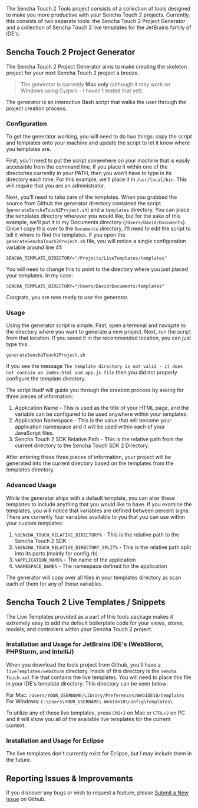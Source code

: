 The Sencha Touch 2 Tools project consists of a collection of tools designed to make you more productive with your Sencha Touch 2 projects.  Currently, this consists of two separate tools: the Sencha Touch 2 Project Generator and a collection of Sencha Touch 2 live templates for the JetBrains family of IDE's.

## Sencha Touch 2 Project Generator

The Sencha Touch 2 Project Generator aims to make creating the skeleton project for your next Sencha Touch 2 project a breeze. 

>The generator is currently **Mac only** (although it may work on Windows using Cygwin - I haven't tested that yet).

The generator is an interactive Bash script that walks the user through the project creation process.  

### Configuration

To get the generator working, you will need to do two things: copy the script and templates onto your machine and update the script to let it know where you templates are.

First, you'll need to put the script somewhere on your machine that is easily accessible from the command line.  If you place it within one of the directories currently in your PATH, then you won't have to type in its directory each time.  For this example, we'll place it in `/usr/local/bin`.  This will require that you are an administrator.

Next, you'll need to take care of the templates.  When you grabbed the source from Github the generator directory contained the script (`generateSenchaTouch2Project.sh`) and a `templates` directory.  You can place the templates directory wherever you would like, but for the sake of this example, we'll put it in my Documents directory (`/Users/David/Documents`).  Once I copy this over to the `Documents` directory, I'll need to edit the script to tell it where to find the templates.  If you open the `generateSenchaTouch2Project.sh` file, you will notice a single configuration variable around line 41:

    SENCHA_TEMPLATE_DIRECTORY="/Projects/LiveTemplates/templates"

You will need to change this to point to the directory where you just placed your templates.  In my case:

    SENCHA_TEMPLATE_DIRECTORY="/Users/David/Documents/templates"

Congrats, you are now ready to use the generator.

### Usage

Using the generator script is simple.  First, open a terminal and navigate to the directory where you want to generate a new project.  Next, run the script from that location.  If you saved it in the recommended location, you can just type this:

    generateSenchaTouch2Project.sh

If you see the message `The template directory is not valid - it does not contain an index.html and app.js file` then you did not properly configure the template directory.  

The script itself will guide you through the creation process by asking for three pieces of information:

1.  Application Name - This is used as the title of your HTML page, and the variable can be configured to be used anywhere within your templates.
2.  Application Namespace - This is the value that will become your application namespace and it will be used within each of your JavaScript files.
3.  Sencha Touch 2 SDK Relative Path - This is the relative path from the current directory to the Sencha Touch SDK 2 Directory.

After entering these three pieces of information, your project will be generated into the current directory based on the templates from the templates directory.

### Advanced Usage

While the generator ships with a default template, you can alter these templates to include anything that you would like to have.  If you examine the templates, you will notice that variables are defined between percent signs.  There are currently four variables available to you that you can use within your custom templates:

1. `%SENCHA_TOUCH_RELATIVE_DIRECTORY%` - This is the relative path to the Sencha Touch 2 SDK
2. `%SENCHA_TOUCH_RELATIVE_DIRECTORY_SPLIT%` - This is the relative path split into its parts (mainly for config.rb)
3. `%APPLICATION_NAME%` - The name of the application
4. `%NAMESPACE_NAME%` - The namespace defined for the application

The generator will copy over all files in your templates directory as scan each of them for any of these variables.

## Sencha Touch 2 Live Templates / Snippets

The Live Templates provided as a part of this tools package makes it extremely easy to add the default boilerplate code for your views, stores, models, and controllers within your Sencha Touch 2 project.

### Installation and Usage for JetBrains IDE's (WebStorm, PHPStorm, and IntelliJ)

When you download the tools project from Github, you'll have a `liveTemplates/webstorm` directory.  Inside of this directory is the `Sencha Touch.xml` file that contains the live templates.  You will need to place this file in your IDE's template directory.  This directory can be seen below:

For Mac: `/Users/YOUR_USERNAME/Library/Preferences/WebIDE10/templates`
For Windows: `C:\Users\YOUR_USERNAME\.WebIde10\config\templates\`

To utilize any of these live templates, press `CMD+J` on Mac or `CTRL+J` on PC and it will show you all of the available live templates for the current context.

### Installation and Usage for Eclipse

The live templates don't currently exist for Eclipse, but I may include them in the future.

## Reporting Issues & Improvements

If you discover any bugs or wish to request a feature, please [Submit a New Issue](https://github.com/davidtucker/senchaTouch2Tools/issues/new) on Github.




